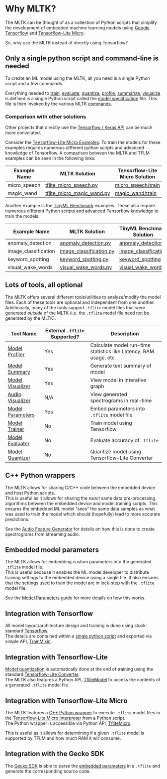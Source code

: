 # Why MLTK?

The MLTK can be thought of as a collection of Python scripts that simplify the development of embedded machine learning models
using [Google Tensorflow](https://www.tensorflow.org/) and [Tensorflow-Lite Micro](https://github.com/tensorflow/tflite-micro).

So, why use the MLTK instead of directly using Tensorflow?


## Only a single python script and command-line is needed

To create an ML model using the MLTK, all you need is a single Python script and a few commands.

Everything needed to [train](./guides/model_training.md), [evaluate](./guides/model_evaluation.md), [quantize](./guides/model_quantization.md), [profile](./guides/model_profiler.md), [summarize](./guides/model_summary.md), [visualize](./guides/model_visualizer.md) 
is defined is a single Python script called the [model specification](./guides/model_specification.md) file. This file is then invoked by the various MLTK [commands](./command_line.md).


### Comparison with other solutions

Other projects that directly use the [Tensorflow / Keras API](https://www.tensorflow.org/api_docs/python/tf/keras) can be much more convoluted.

Consider the [Tensorflow-Lite Micro Examples](https://github.com/tensorflow/tflite-micro/tree/main/tensorflow/lite/micro/examples). To train the models for these examples requires numerous different python scripts and advanced knowledge of Tensorflow. A comparison between the MLTK and TFLM examples can be seen in the following links:

| Example Name    | MLTK Solution | Tensorflow-Lite Micro Solution |
|-----------------|---------------|--------------------------------|
| micro_speech    | [tflite_micro_speech.py](https://github.com/siliconlabs/mltk/blob/master/mltk/models/tflite_micro/tflite_micro_speech.py) | [micro_speech/train](https://github.com/tensorflow/tflite-micro/tree/main/tensorflow/lite/micro/examples/micro_speech/train) |
| magic_wand      | [tflite_micro_magic_wand.py](https://github.com/siliconlabs/mltk/blob/master/mltk/models/tflite_micro/tflite_micro_magic_wand.py) | [magic_wand/train](https://github.com/tensorflow/tflite-micro/tree/main/tensorflow/lite/micro/examples/magic_wand/train) |



Another example is the [TinyML Benchmark](https://github.com/mlcommons/tiny/tree/master/benchmark) examples. These also require numerous different Python scripts and advanced Tensorflow knowledge to train the models:


| Example Name             | MLTK Solution |  TinyML Benchmark Solution |
|--------------------------|---------------|----------------------------|
| anomaly_detection        | [anomaly_detection.py](https://github.com/siliconlabs/mltk/blob/master/mltk/models/tinyml/anomaly_detection.py) |  [anomaly_detection](https://github.com/mlcommons/tiny/tree/master/benchmark/training/anomaly_detection) |
| image_classification     | [image_classification.py](https://github.com/siliconlabs/mltk/blob/master/mltk/models/tinyml/image_classification.py) | [image_classification](https://github.com/mlcommons/tiny/tree/master/benchmark/training/image_classification) | 
| keyword_spotting         | [keyword_spotting.py](https://github.com/siliconlabs/mltk/blob/master/mltk/models/tinyml/keyword_spotting.py) | [keyword_spotting](https://github.com/mlcommons/tiny/tree/master/benchmark/training/keyword_spotting) |
| visual_wake_words        | [visual_wake_words.py](https://github.com/siliconlabs/mltk/blob/master/mltk/models/tinyml/visual_wake_words.py) | [visual_wake_words](https://github.com/mlcommons/tiny/tree/master/benchmark/training/visual_wake_words) |



## Lots of tools, all optional

The MLTK offers several different tools/utilities to analyze/modify the model files. Each of these tools are optional and independent from one another.
Additionally, many of the tools support `.tflite` model files that were generated _outside_ of the MLTK (i.e. the `.tflite` model file need not be generated by the MLTK).


| Tool Name           | External `.tflite` Supported?  | Description       |
|---------------------|--------------------------------|-------------------|
| [Model Profiler](https://siliconlabs.github.io/mltk/docs/guides/model_profiler.html) | Yes | Calculate model run-time statistics like Latency, RAM usage, etc |
| [Model Summary](https://siliconlabs.github.io/mltk/docs/guides/model_summary.html)  | Yes  | Generate text summary of model |
| [Model Visualizer](https://siliconlabs.github.io/mltk/docs/guides/model_visualizer.html) | Yes  | View model in interative graph |
| [Audio Visualizer](https://siliconlabs.github.io/mltk/docs/audio/audio_feature_generator.html) | N/A  | View generated spectrograms in real-time |
| [Model Parameters](https://siliconlabs.github.io/mltk/docs/guides/model_parameters.html) | Yes | Embed parameters into `.tflite` model file |
| [Model Trainer](https://siliconlabs.github.io/mltk/docs/guides/model_training.html) | No | Train model using Tensorflow |
| [Model Evaluater](https://siliconlabs.github.io/mltk/docs/guides/model_evaluation.html) | No  | Evaluate accuracy of `.tflite` |
| [Model Quantizer](https://siliconlabs.github.io/mltk/docs/guides/model_quantization.html) | No | Quantize model using Tensorflow-Lite Converter |


## C++ Python wrappers

The MLTK allows for sharing C/C++ code between the embedded device and host Python scripts.  
This is useful as it allows for sharing the _exact_ same data pre-processing algorithms between the embedded device and model training scripts.
This ensures the embedded ML model "sees" the same data samples as what was used to train the model which should (hopefully) lead to more accurate predictions.

See the [Audio Feature Generator](./audio/audio_feature_generator.md) for details on how this is done to create spectrograms from streaming audio.


## Embedded model parameters

The MLTK allows for embedding custom parameters into the generated `.tflite` model file.  
This is useful because it enables the ML model developer to distribute training settings
to the embedded device using a single file. It also ensures that the settings used to train
the model are in lock-step with the `.tflite` model file.

See the [Model Parameters](./guides/model_parameters.md) guide for more details on how this works.

## Integration with Tensorflow

All model layout/architecture design and training is done using stock-standard [Tensorflow](https://www.tensorflow.org/).  
The details are contained within a [single python script](./guides/model_specification.md) and exported via simple API, [TrainMixin](mltk.core.TrainMixin).


## Integration with Tensorflow-Lite

[Model quantization](./guides/model_quantization.md) is automatically done at the end of training using the standard [Tensorflow-Lite Converter](https://www.tensorflow.org/lite/convert).  
The MLTK also features a Python API, [TfliteModel](mltk.core.TfliteModel) to access the contents of a generated `.tflite` model file.


## Integration with Tensorflow-Lite Micro

The MLTK features a [C++ Python wrapper](https://github.com/siliconlabs/mltk/tree/master/cpp/tflite_micro_wrapper) to execute `.tflite` model files in the [Tensorflow-Lite Micro Interpreter](https://github.com/tensorflow/tflite-micro) from a Python script.  
The Python wrapper is accessible via Python API, [TfliteMicro](mltk.core.tflite_micro.TfliteMicro).

This is useful as it allows for determining if a given `.tflite` model is supported by TFLM and how much RAM it will consume.


## Integration with the Gecko SDK

The [Gecko SDK](https://docs.silabs.com/gecko-platform/latest/machine-learning/tensorflow/overview) is able to parse the [embedded parameters](./guides/model_parameters.md) in
a `.tflite` and generate the corresponding source code.
